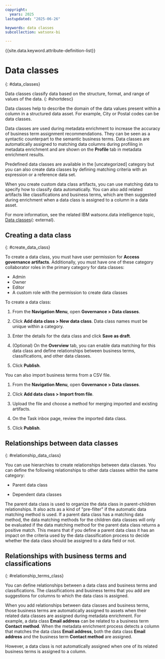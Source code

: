 ```yaml
---
copyright:
  years: 2025
lastupdated: "2025-06-26"

keywords: data classes
subcollection: watsonx-bi

---
```


{{site.data.keyword.attribute-definition-list}}


# Data classes
{: #data_classes}

Data classes classify data based on the structure, format, and range of values of the data. {: #shortdesc}

Data classes help to describe the domain of the data values present within a column in a structured data asset. For example, City or Postal codes can be data classes.

Data classes are used during metadata enrichment to increase the accuracy of business term assignment recommendations. They can be seen as a syntactic counterpart to the semantic business terms. Data classes are automatically assigned to matching data columns during profiling in metadata enrichment and are shown on the **Profile** tab in metadata enrichment results.

Predefined data classes are available in the [uncategorized] category but you can also create data classes by defining matching criteria with an expression or a reference data set. 

When you create custom data class artifacts, you can use matching data to specify how to classify data automatically. You can also add related artifacts like classifications and business terms, which are then suggested during enrichment when a data class is assigned to a column in a data asset.

For more information, see the related IBM watsonx.data intelligence topic, [Data classes](https://dataplatform.cloud.ibm.com/docs/content/wsj/governance/data_classes.html?context=df&audience=wdp){: external}.

## Creating a data class
{: #create_data_class}

To create a data class, you must have user permission for **Access governance artifacts**. Additionally, you must have one of these category collaborator roles in the primary category for data classes:

- Admin
- Owner
- Editor
- A custom role with the permission to create data classes

To create a data class: 

1. From the **Navigation Menu**, open **Governance > Data classes**.

2. Click **Add data class > New data class**. Data class names must be unique within a category.

3. Enter the details for the data class and click **Save as draft**.

4. (Optional) On the **Overview** tab, you can enable data matching for this data class and define relationships between business terms, classifications, and other data classes.

5. Click **Publish**.

You can also import business terms from a CSV file. 

1. From the **Navigation Menu**, open **Governance > Data classes**.

2. Click **Add data class > Import from file**. 

3. Upload the file and choose a method for merging imported and existing artifacts. 

4. On the Task inbox page, review the imported data class.

5. Click **Publish**.

## Relationships between data classes
{: #relationship_data_class}

You can use hierarchies to create relationships between data classes. You can define the following relationships to other data classes within the same category:

- Parent data class

- Dependent data classes

The parent data class is used to organize the data class in parent-children relationships. It also acts as a kind of "pre-filter" if the automatic data matching method is used. If a parent data class has a matching data method, the data matching methods for the children data classes will only be evaluated if the data matching method for the parent data class returns a positive match. This means that if you define a parent data class it has an impact on the criteria used by the data classification process to decide whether the data class should be assigned to a data field or not.

## Relationships with business terms and classifications
{: #relationship_terms_class}

You can define relationships between a data class and business terms and classifications. The classifications and business terms that you add are suggestions for columns to which the data class is assigned.

When you add relationships between data classes and business terms, those business terms are automatically assigned to assets when their related data classes are assigned during metadata enrichment. For example, a data class **Email address** can be related to a business term **Contact method**. When the metadata enrichment process detects a column that matches the data class **Email address**, both the data class **Email address** and the business term **Contact method** are assigned. 

However, a data class is not automatically assigned when one of its related business terms is assigned to a column.
